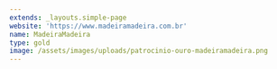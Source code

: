 ```yaml
---
extends: _layouts.simple-page
website: 'https://www.madeiramadeira.com.br'
name: MadeiraMadeira
type: gold
image: /assets/images/uploads/patrocinio-ouro-madeiramadeira.png
---
```


